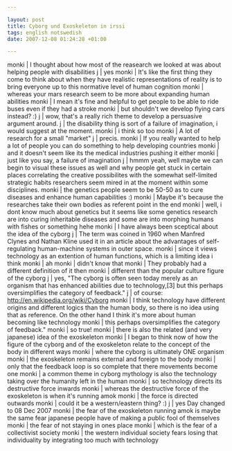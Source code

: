 ```yaml
--- 

layout: post
title: Cyborg und Exoskeleton in irssi 
tags: english notswedish
date: 2007-12-08 01:24:28 +01:00 

---
```


monki | I thought about how most of the reasearch we looked at was about helping people with disabilities j | yes monki | It's like the first thing they come to think about when they have realistic representations of reality is to bring everyone up to this normative level of human cognition monki | whereas your mars research seem to be more about expanding human abilities monki | I mean it's fine and helpful to get people to be able to ride buses even if they had a stroke monki | but shouldn't we develop flying cars instead? :) j | wow, that's a really rich theme to develop a persuasive argument around. j | the disability thing is sort of a failure of imagination, i would suggest at the moment. monki | i think so too monki | A lot of research for a small "market" j | precis. monki | If you really wanted to help a lot of people you can do something to help developing countries monki | and it doesn't seem like its the medical industries pushing it either monki | just like you say, a failure of imagination j | hmmm yeah, well maybe we can begin to visual these issues as well and why people get stuck in certain places correlating the creative possibilites with the somewhat self-limited strategic habits researchers seem mired in at the moment within some disciplines. monki | the genetics people seem to be 50-50 as to cure diseases and enhance human capabilities :) monki | Maybe it's because the researches take their own bodies as referent point in the end monki | well, i dont know much about genetics but it seems like some genetics research are into curing inheritable diseases and some are into morphing humans with fishes or something hehe monki | I have always been sceptical about the idea of the cyborg j | The term was coined in 1960 when Manfred Clynes and Nathan Kline used it in an article about the advantages of self-regulating human-machine systems in outer space. monki | since it views technology as an extention of human functions, which is a limiting idea i think monki | ah monki | didn't know that monki | They probably had a different definition of it then monki | different than the popular culture figure of the cyborg j | yes, "The cyborg is often seen today merely as an organism that has enhanced abilities due to technology,[3] but this perhaps oversimplifies the category of feedback." j | of course: http://en.wikipedia.org/wiki/Cyborg monki | I think technology have different origins and different logics than the human body, so there is no idea using that as reference. On the other hand I think it's more about human becoming like technology monki | this perhaps oversimplifies the category of feedback." monki | so true! monki | there is also the related (and very japanese) idea of the exoskeleton monki | I began to think now of how the figure of the cyborg and of the exoskeleton relate to the concept of the body in different ways monki | where the cyborg is ultimately ONE organism monki | the exoskeleton remains external and foreign to the body monki | only that the feedback loop is so complete that there movements become one monki | a common theme in cyborg mythology is also the technology taking over the humanity left in the human monki | so technology directs its destructive force inwards monki | whereas the destructive force of the exoskeleton is when it's running amok monki | the force is directed outwards monki | could it be a western/eastern thing? :) j | yes Day changed to 08 Dec 2007 monki | the fear of the exoskeleton running amok is maybe the same fear japanese people have of making a public fool of themselves monki | the fear of not staying in ones place monki | which is the fear of a collectivist society monki | the western individual society fears losing that individuality by integrating too much with technology

